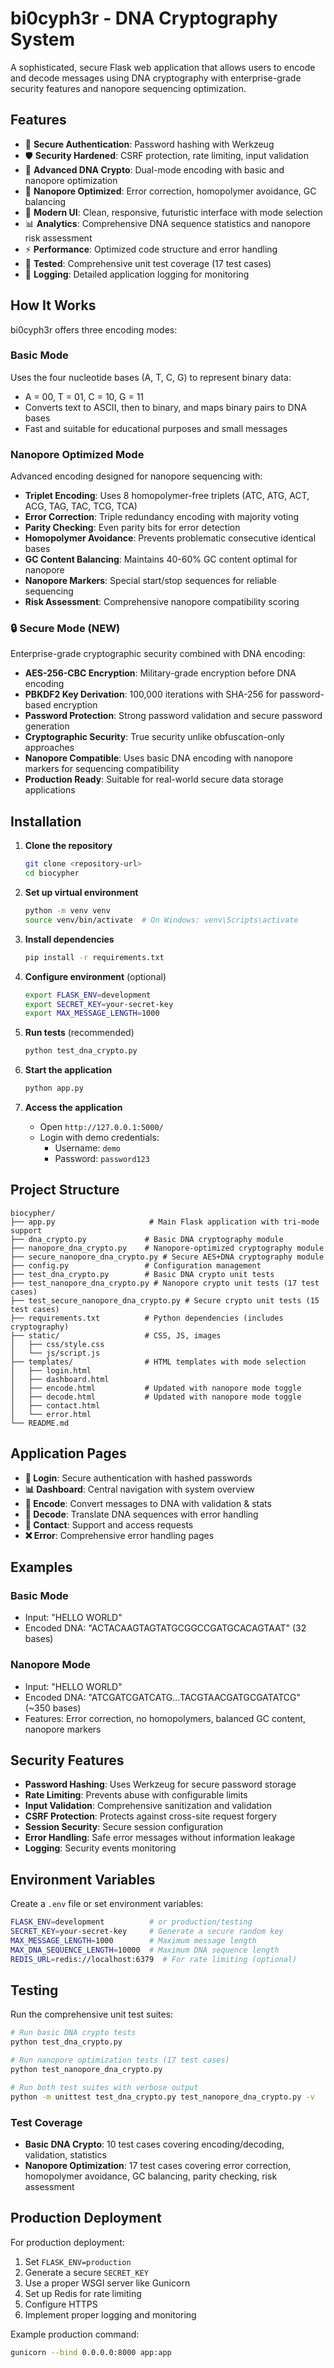 # bi0cyph3r - DNA Cryptography System

A sophisticated, secure Flask web application that allows users to encode and decode messages using DNA cryptography with enterprise-grade security features and nanopore sequencing optimization.

## Features

- 🔐 **Secure Authentication**: Password hashing with Werkzeug
- 🛡️ **Security Hardened**: CSRF protection, rate limiting, input validation
- 🧬 **Advanced DNA Crypto**: Dual-mode encoding with basic and nanopore optimization
- 🔬 **Nanopore Optimized**: Error correction, homopolymer avoidance, GC balancing
- 🎨 **Modern UI**: Clean, responsive, futuristic interface with mode selection
- 📊 **Analytics**: Comprehensive DNA sequence statistics and nanopore risk assessment
- ⚡ **Performance**: Optimized code structure and error handling
- 🧪 **Tested**: Comprehensive unit test coverage (17 test cases)
- 📝 **Logging**: Detailed application logging for monitoring

## How It Works

bi0cyph3r offers three encoding modes:

### Basic Mode
Uses the four nucleotide bases (A, T, C, G) to represent binary data:
- A = 00, T = 01, C = 10, G = 11
- Converts text to ASCII, then to binary, and maps binary pairs to DNA bases
- Fast and suitable for educational purposes and small messages

### Nanopore Optimized Mode  
Advanced encoding designed for nanopore sequencing with:
- **Triplet Encoding**: Uses 8 homopolymer-free triplets (ATC, ATG, ACT, ACG, TAG, TAC, TCG, TCA)
- **Error Correction**: Triple redundancy encoding with majority voting
- **Parity Checking**: Even parity bits for error detection
- **Homopolymer Avoidance**: Prevents problematic consecutive identical bases
- **GC Content Balancing**: Maintains 40-60% GC content optimal for nanopore
- **Nanopore Markers**: Special start/stop sequences for reliable sequencing
- **Risk Assessment**: Comprehensive nanopore compatibility scoring

### 🔒 Secure Mode (NEW)
Enterprise-grade cryptographic security combined with DNA encoding:
- **AES-256-CBC Encryption**: Military-grade encryption before DNA encoding
- **PBKDF2 Key Derivation**: 100,000 iterations with SHA-256 for password-based encryption
- **Password Protection**: Strong password validation and secure password generation
- **Cryptographic Security**: True security unlike obfuscation-only approaches
- **Nanopore Compatible**: Uses basic DNA encoding with nanopore markers for sequencing compatibility
- **Production Ready**: Suitable for real-world secure data storage applications

## Installation

1. **Clone the repository**
   ```bash
   git clone <repository-url>
   cd biocypher
   ```

2. **Set up virtual environment**
   ```bash
   python -m venv venv
   source venv/bin/activate  # On Windows: venv\Scripts\activate
   ```

3. **Install dependencies**
   ```bash
   pip install -r requirements.txt
   ```

4. **Configure environment** (optional)
   ```bash
   export FLASK_ENV=development
   export SECRET_KEY=your-secret-key
   export MAX_MESSAGE_LENGTH=1000
   ```

5. **Run tests** (recommended)
   ```bash
   python test_dna_crypto.py
   ```

6. **Start the application**
   ```bash
   python app.py
   ```

7. **Access the application**
   - Open `http://127.0.0.1:5000/`
   - Login with demo credentials:
     - Username: `demo`
     - Password: `password123`

## Project Structure

```
biocypher/
├── app.py                     # Main Flask application with tri-mode support
├── dna_crypto.py             # Basic DNA cryptography module
├── nanopore_dna_crypto.py    # Nanopore-optimized cryptography module
├── secure_nanopore_dna_crypto.py # Secure AES+DNA cryptography module
├── config.py                 # Configuration management
├── test_dna_crypto.py        # Basic DNA crypto unit tests
├── test_nanopore_dna_crypto.py # Nanopore crypto unit tests (17 test cases)
├── test_secure_nanopore_dna_crypto.py # Secure crypto unit tests (15 test cases)
├── requirements.txt          # Python dependencies (includes cryptography)
├── static/                   # CSS, JS, images
│   ├── css/style.css
│   └── js/script.js
├── templates/                # HTML templates with mode selection
│   ├── login.html
│   ├── dashboard.html
│   ├── encode.html           # Updated with nanopore mode toggle
│   ├── decode.html           # Updated with nanopore mode toggle  
│   ├── contact.html
│   └── error.html
└── README.md
```

## Application Pages

- **🔐 Login**: Secure authentication with hashed passwords
- **📊 Dashboard**: Central navigation with system overview
- **📝 Encode**: Convert messages to DNA with validation & stats
- **🧬 Decode**: Translate DNA sequences with error handling
- **📧 Contact**: Support and access requests
- **❌ Error**: Comprehensive error handling pages

## Examples

### Basic Mode
- Input: "HELLO WORLD"
- Encoded DNA: "ACTACAAGTAGTATGCGGCCGATGCACAGTAAT" (32 bases)

### Nanopore Mode  
- Input: "HELLO WORLD"
- Encoded DNA: "ATCGATCGATCATG...TACGTAACGATGCGATATCG" (~350 bases)
- Features: Error correction, no homopolymers, balanced GC content, nanopore markers

## Security Features

- **Password Hashing**: Uses Werkzeug for secure password storage
- **Rate Limiting**: Prevents abuse with configurable limits
- **Input Validation**: Comprehensive sanitization and validation
- **CSRF Protection**: Protects against cross-site request forgery
- **Session Security**: Secure session configuration
- **Error Handling**: Safe error messages without information leakage
- **Logging**: Security events monitoring

## Environment Variables

Create a `.env` file or set environment variables:

```bash
FLASK_ENV=development          # or production/testing
SECRET_KEY=your-secret-key     # Generate a secure random key
MAX_MESSAGE_LENGTH=1000        # Maximum message length
MAX_DNA_SEQUENCE_LENGTH=10000  # Maximum DNA sequence length
REDIS_URL=redis://localhost:6379  # For rate limiting (optional)
```

## Testing

Run the comprehensive unit test suites:

```bash
# Run basic DNA crypto tests  
python test_dna_crypto.py

# Run nanopore optimization tests (17 test cases)
python test_nanopore_dna_crypto.py

# Run both test suites with verbose output
python -m unittest test_dna_crypto.py test_nanopore_dna_crypto.py -v
```

### Test Coverage
- **Basic DNA Crypto**: 10 test cases covering encoding/decoding, validation, statistics
- **Nanopore Optimization**: 17 test cases covering error correction, homopolymer avoidance, GC balancing, parity checking, risk assessment

## Production Deployment

For production deployment:

1. Set `FLASK_ENV=production`
2. Generate a secure `SECRET_KEY`
3. Use a proper WSGI server like Gunicorn
4. Set up Redis for rate limiting
5. Configure HTTPS
6. Implement proper logging and monitoring

Example production command:
```bash
gunicorn --bind 0.0.0.0:8000 app:app
```